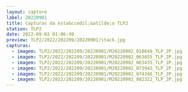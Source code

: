 ```yaml
---
layout: capture
label: 20220901
title: Capturas da esta&ccedil;&atilde;o TLP2
station: TLP2
date: 2022-09-02 01:06:49
preview: TLP2/2022/202209/20220901/stack.jpg
capturas:
  - imagem: TLP2/2022/202209/20220901/M20220902_010649_TLP_2P.jpg
  - imagem: TLP2/2022/202209/20220901/M20220902_063055_TLP_2P.jpg
  - imagem: TLP2/2022/202209/20220901/M20220902_063435_TLP_2P.jpg
  - imagem: TLP2/2022/202209/20220901/M20220902_073943_TLP_2P.jpg
  - imagem: TLP2/2022/202209/20220901/M20220902_074346_TLP_2P.jpg
  - imagem: TLP2/2022/202209/20220901/M20220902_082322_TLP_2P.jpg
---
```

